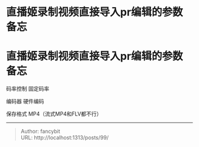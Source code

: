 # 直播姬录制视频直接导入pr编辑的参数备忘

<div class="header"><h1 class="single-title animate__animated animate__pulse animate__faster">直播姬录制视频直接导入pr编辑的参数备忘</h1></div>

<div class="content" id="content"><p>码率控制 固定码率</p><p>编码器 硬件编码</p><p>保存格式 MP4（流式MP4和FLV都不行）</p><!-- raw HTML omitted --></div>



---

> Author: fancybit  
> URL: http://localhost:1313/posts/99/  

